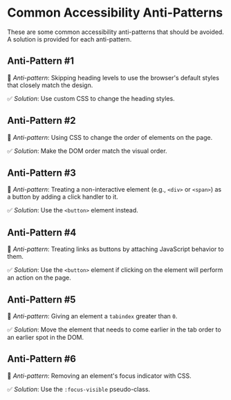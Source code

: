 # Common Accessibility Anti-Patterns

These are some common accessibility anti-patterns that should be avoided. A solution is provided for each anti-pattern.

## Anti-Pattern #1

🚫 *Anti-pattern*: Skipping heading levels to use the browser's default styles that closely match the design.

✅ *Solution*: Use custom CSS to change the heading styles.

## Anti-Pattern #2

🚫 *Anti-pattern*: Using CSS to change the order of elements on the page.

✅ *Solution*: Make the DOM order match the visual order.

## Anti-Pattern #3

🚫 *Anti-pattern*: Treating a non-interactive element (e.g., `<div>` or `<span>`) as a button by adding a click handler to it.

✅ *Solution*: Use the `<button>` element instead.

## Anti-Pattern #4

🚫 *Anti-pattern*: Treating links as buttons by attaching JavaScript behavior to them.

✅ *Solution*: Use the `<button>` element if clicking on the element will perform an action on the page.

## Anti-Pattern #5

🚫 *Anti-pattern*: Giving an element a `tabindex` greater than `0`.

✅ *Solution*: Move the element that needs to come earlier in the tab order to an earlier spot in the DOM.

## Anti-Pattern #6

🚫 *Anti-pattern*: Removing an element's focus indicator with CSS.

✅ *Solution*: Use the `:focus-visible` pseudo-class.
